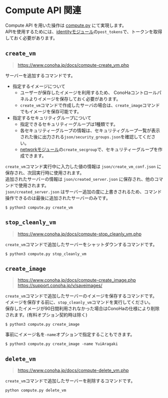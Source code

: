 # Compute API 関連

Compute API を用いた操作は [compute.py](../../src/compute.py) にて実現します。  
APIを使用するためには、[identityモジュール](identity.md)の`post_tokens`で、トークンを取得しておく必要があります。

## `create_vm`

> https://www.conoha.jp/docs/compute-create_vm.php  

サーバーを追加するコマンドです。  

* 指定するイメージについて
  * ユーザーが保存したイメージを利用するため、 ConoHaコントロールパネルよりイメージを保存しておく必要があります。
  * `create_vm`コマンドで作成したサーバの場合は、`create_image`コマンドでもイメージを保存可能です。
* 指定するセキュリティグループについて
  * 指定できるセキュリティーグループは1種類です。
  * 各セキュリティーグループの情報は、セキュリティグループ一覧が表示された後に出力される`json/security_groups.json`を確認してください。
  * [networkモジュール](network.md)の`create_secgroup`で、セキュリティーグループを作成できます。

`create_vm`コマンド実行中に入力した値の情報は `json/create_vm_conf.json` に保存され、次回実行時に使用されます。  
追加されたサーバーの情報は `json/created_server.json` に保存され、他のコマンドで使用されます。  
`json/created_server.json` はサーバー追加の度に上書きされるため、コマンド操作できるのは最後に追加されたサーバーのみです。  

```
$ python3 compute.py create_vm
```

## `stop_cleanly_vm`


> https://www.conoha.jp/docs/compute-stop_cleanly_vm.php  

`create_vm`コマンドで追加したサーバーをシャットダウンするコマンドです。
```
$ python3 compute.py stop_cleanly_vm
```
  
## `create_image`

> https://www.conoha.jp/docs/compute-create_image.php  
> https://support.conoha.jp/v/saveimages/    

`create_vm`コマンドで追加したサーバーのイメージを保存するコマンドです。  
イメージを保存する前に、`stop_cleanly_vm`コマンドを実行してください。  
保存したイメージが90日間利用されなかった場合はConoHaの仕様により削除されます。(有料オプション契約時は除く)  

```
$ python3 compute.py create_image
```

事前にイメージ名を`-name`オプションで指定することもできます。  
```
$ python3 compute.py create_image -name YuiAragaki
```

## `delete_vm`

> https://www.conoha.jp/docs/compute-delete_vm.php

`create_vm`コマンドで追加したサーバーを削除するコマンドです。

```
python compute.py delete_vm
```
